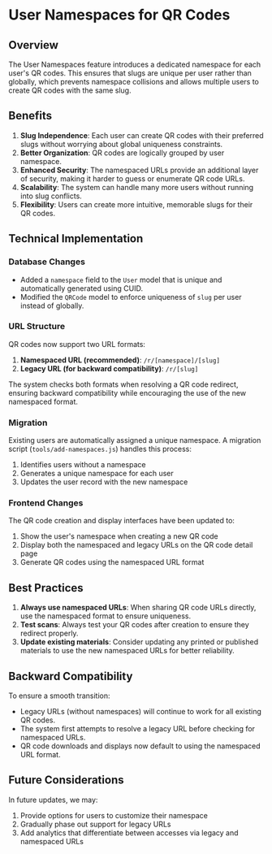 # User Namespaces for QR Codes

## Overview

The User Namespaces feature introduces a dedicated namespace for each user's QR codes. This ensures that slugs are unique per user rather than globally, which prevents namespace collisions and allows multiple users to create QR codes with the same slug.

## Benefits

1. **Slug Independence**: Each user can create QR codes with their preferred slugs without worrying about global uniqueness constraints.
2. **Better Organization**: QR codes are logically grouped by user namespace.
3. **Enhanced Security**: The namespaced URLs provide an additional layer of security, making it harder to guess or enumerate QR code URLs.
4. **Scalability**: The system can handle many more users without running into slug conflicts.
5. **Flexibility**: Users can create more intuitive, memorable slugs for their QR codes.

## Technical Implementation

### Database Changes

- Added a `namespace` field to the `User` model that is unique and automatically generated using CUID.
- Modified the `QRCode` model to enforce uniqueness of `slug` per user instead of globally.

### URL Structure

QR codes now support two URL formats:

1. **Namespaced URL (recommended)**: `/r/[namespace]/[slug]`
2. **Legacy URL (for backward compatibility)**: `/r/[slug]`

The system checks both formats when resolving a QR code redirect, ensuring backward compatibility while encouraging the use of the new namespaced format.

### Migration

Existing users are automatically assigned a unique namespace. A migration script (`tools/add-namespaces.js`) handles this process:

1. Identifies users without a namespace
2. Generates a unique namespace for each user
3. Updates the user record with the new namespace

### Frontend Changes

The QR code creation and display interfaces have been updated to:

1. Show the user's namespace when creating a new QR code
2. Display both the namespaced and legacy URLs on the QR code detail page
3. Generate QR codes using the namespaced URL format

## Best Practices

1. **Always use namespaced URLs**: When sharing QR code URLs directly, use the namespaced format to ensure uniqueness.
2. **Test scans**: Always test your QR codes after creation to ensure they redirect properly.
3. **Update existing materials**: Consider updating any printed or published materials to use the new namespaced URLs for better reliability.

## Backward Compatibility

To ensure a smooth transition:

- Legacy URLs (without namespaces) will continue to work for all existing QR codes.
- The system first attempts to resolve a legacy URL before checking for namespaced URLs.
- QR code downloads and displays now default to using the namespaced URL format.

## Future Considerations

In future updates, we may:

1. Provide options for users to customize their namespace
2. Gradually phase out support for legacy URLs
3. Add analytics that differentiate between accesses via legacy and namespaced URLs 